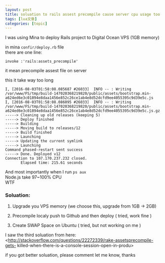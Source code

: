 ```yaml
---
layout: post
title: soluation to rails assest precompile cause server cpu usage too high 
tags: [lua文章]
categories: [topic]
---
```

I was using Mina to deploy Rails project to Digital Ocean VPS (1GB memory)

  

in mina `confir/deploy.rb` file  
there are one line:

    
    
    invoke :'rails:assets_precompile'
    

it mean precompile assest file on server

  

this it take way too long

    
    
    I, [2016-08-03T01:58:08.085687 #26033]  INFO -- : Writing /var/www/FS/tmp/build-147020368219820/public/assets/bootstrap.min-a624ed6e3c01894e8daa1456e852c26ce1ab4e8d52dcfd9ee4055395c9d39e5c.js
    I, [2016-08-03T01:58:08.086095 #26033]  INFO -- : Writing /var/www/FS/tmp/build-147020368219820/public/assets/bootstrap.min-a624ed6e3c01894e8daa1456e852c26ce1ab4e8d52dcfd9ee4055395c9d39e5c.js.gz
    -----> Cleaning up old releases (keeping 5)
    -----> Deploy finished
    -----> Building
    -----> Moving build to releases/12
    -----> Build finished
    -----> Launching
    -----> Updating the current symlink
    -----> Launching
    Command phased-restart sent success
    -----> Done. Deployed v12
    Connection to 107.170.237.232 closed.
           Elapsed time: 215.61 seconds
    

  

And most importantly when I run `ps aux`  
Node.js take 97~100% CPU  
WTF

  

### Soluation:

  1. Upgrade you VPS memory (we choose this, upgrade from 1GB -> 2GB)

  2. Precompile localy push to Github and then deploy ( tried, work fine )

  3. Create SWAP Space on Ubuntu ( tried, but not working on me )

I saw the third soluation from here:  
<http://stackoverflow.com/questions/22272339/rake-assetsprecompile-gets-
killed-when-there-is-a-console-session-open-in-produ>

  

if you got better soluation, please comment let me know, thanks